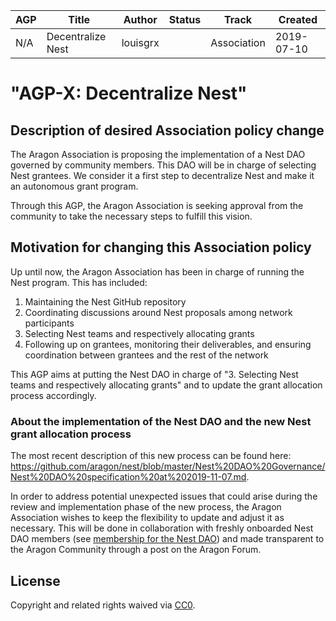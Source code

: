 
| AGP | Title | Author | Status | Track   | Created |
|-----|-------|---------------------------|--------|---------|---------|
| N/A  | Decentralize Nest |   louisgrx |      | Association | 2019-07-10       |



# "AGP-X: Decentralize Nest"

## Description of desired Association policy change

The Aragon Association is proposing the implementation of a Nest DAO governed by community members. This DAO will be in charge of selecting Nest grantees. We consider it a first step to decentralize Nest and make it an autonomous grant program.

Through this AGP, the Aragon Association is seeking approval from the community to take the necessary steps to fulfill this vision.

## Motivation for changing this Association policy

Up until now, the Aragon Association has been in charge of running the Nest program. This has included:
1. Maintaining the Nest GitHub repository
2. Coordinating discussions around Nest proposals among network participants
3. Selecting Nest teams and respectively allocating grants
4. Following up on grantees, monitoring their deliverables, and ensuring coordination between grantees and the rest of the network

This AGP aims at putting the Nest DAO in charge of  "3. Selecting Nest teams and respectively allocating grants" and to update the grant allocation process accordingly. 

### About the implementation of the Nest DAO and the new Nest grant allocation process
The most recent description of this new process can be found here: https://github.com/aragon/nest/blob/master/Nest%20DAO%20Governance/Nest%20DAO%20specification%20at%202019-11-07.md. 

In order to address potential unexpected issues that could arise during the review and implementation phase of the new process, the Aragon Association wishes to keep the flexibility to update and adjust it as necessary. This will be done in collaboration with freshly onboarded Nest DAO members (see [membership for the Nest DAO](https://github.com/aragon/nest/blob/master/Nest%20DAO%20Governance/Nest%20DAO%20specification%20at%202019-11-07.md#membership-for-the-nest-dao)) and made transparent to the Aragon Community through a post on the Aragon Forum.


## License
Copyright and related rights waived via [CC0](https://creativecommons.org/publicdomain/zero/1.0/).
